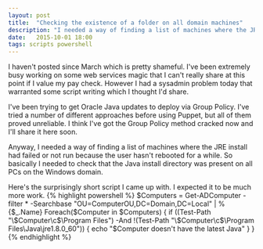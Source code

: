 ```yaml
---
layout: post
title:  "Checking the existence of a folder on all domain machines"
description: "I needed a way of finding a list of machines where the JRE install had failed or not run because the user hasn't rebooted for a while. So basically I needed to check that the Java install directory was present on all PCs on the Windows domain."
date:   2015-10-01 18:00
tags: scripts powershell
---
```


I haven't posted since March which is pretty shameful. I've been extremely busy working on some web services magic that I can't really share at this point if I value my pay check. However I had a sysadmin problem today that warranted some script writing which I thought I'd share.

I've been trying to get Oracle Java updates to deploy via Group Policy. I've tried a number of different approaches before using Puppet, but all of them proved unreliable. I think I've got the Group Policy method cracked now and I'll share it here soon. 

Anyway, I needed a way of finding a list of machines where the JRE install had failed or not run because the user hasn't rebooted for a while. So basically I needed to check that the Java install directory was present on all PCs on the Windows domain.

Here's the surprisingly short script I came up with. I expected it to be much more work.
{% highlight powershell %}
$Computers = Get-ADComputer -filter * -Searchbase "OU=ComputerOU,DC=Domain,DC=Local" | % {$_.Name}
Foreach($Computer in $Computers) {
  if ((Test-Path "\\$Computer\c$\Program Files") -And !(Test-Path "\\$Computer\c$\Program Files\Java\jre1.8.0_60")) {
      echo "$Computer doesn't have the latest Java"
  }
}
{% endhighlight %}